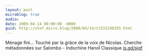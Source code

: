```yaml
---
layout: post
microblog: true
audio: 
date: 2009-04-14 00:00:00 -0000
guid: http://xtof.micro.blog/2009/04/14/t1515248355.html
---
```

Ménage fini... Touché par la grâce de la voix de Nicolas. Cherche métadonnées sur Salombo - Indochine HanoÏ Classique   [is.gd/sjqf](http://is.gd/sjqf)
